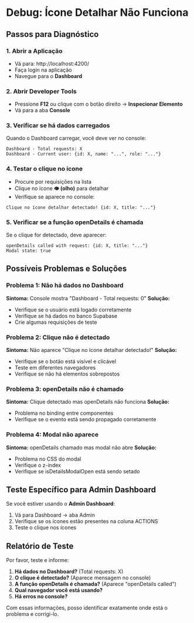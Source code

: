 # Debug: Ícone Detalhar Não Funciona

## Passos para Diagnóstico

### 1. Abrir a Aplicação

- Vá para: http://localhost:4200/
- Faça login na aplicação
- Navegue para o **Dashboard**

### 2. Abrir Developer Tools

- Pressione **F12** ou clique com o botão direito → **Inspecionar Elemento**
- Vá para a aba **Console**

### 3. Verificar se há dados carregados

Quando o Dashboard carregar, você deve ver no console:

```
Dashboard - Total requests: X
Dashboard - Current user: {id: X, name: "...", role: "..."}
```

### 4. Testar o clique no ícone

- Procure por requisições na lista
- Clique no ícone **👁 (olho)** para detalhar
- Verifique se aparece no console:

```
Clique no ícone detalhar detectado! {id: X, title: "..."}
```

### 5. Verificar se a função openDetails é chamada

Se o clique for detectado, deve aparecer:

```
openDetails called with request: {id: X, title: "..."}
Modal state: true
```

## Possíveis Problemas e Soluções

### Problema 1: Não há dados no Dashboard

**Sintoma:** Console mostra "Dashboard - Total requests: 0"
**Solução:**

- Verifique se o usuário está logado corretamente
- Verifique se há dados no banco Supabase
- Crie algumas requisições de teste

### Problema 2: Clique não é detectado

**Sintoma:** Não aparece "Clique no ícone detalhar detectado!"
**Solução:**

- Verifique se o botão está visível e clicável
- Teste em diferentes navegadores
- Verifique se não há elementos sobrepostos

### Problema 3: openDetails não é chamado

**Sintoma:** Clique detectado mas openDetails não funciona
**Solução:**

- Problema no binding entre componentes
- Verifique se o evento está sendo propagado corretamente

### Problema 4: Modal não aparece

**Sintoma:** openDetails chamado mas modal não abre
**Solução:**

- Problema no CSS do modal
- Verifique o z-index
- Verifique se isDetailsModalOpen está sendo setado

## Teste Específico para Admin Dashboard

Se você estiver usando o **Admin Dashboard**:

1. Vá para Dashboard → aba Admin
2. Verifique se os ícones estão presentes na coluna ACTIONS
3. Teste o clique nos ícones

## Relatório de Teste

Por favor, teste e informe:

1. **Há dados no Dashboard?** (Total requests: X)
2. **O clique é detectado?** (Aparece mensagem no console)
3. **A função openDetails é chamada?** (Aparece "openDetails called")
4. **Qual navegador você está usando?**
5. **Há erros no console?**

Com essas informações, posso identificar exatamente onde está o problema e corrigi-lo.
